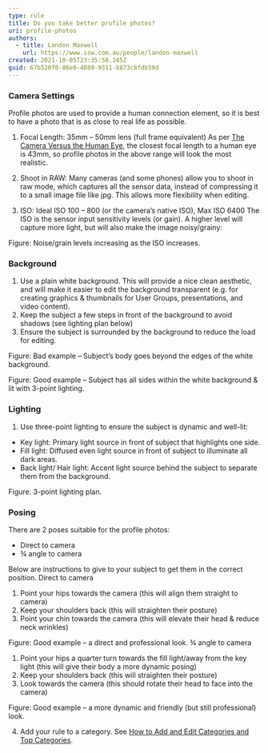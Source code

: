 ```yaml
---
type: rule
title: Do you take better profile photos?
uri: profile-photos
authors:
  - title: Landon Maxwell
    url: https://www.ssw.com.au/people/landon-maxwell
created: 2021-10-05T23:35:58.245Z
guid: 67b520f0-86e0-4889-9311-8873c8fdb59d
---
```


            
### Camera Settings
Profile photos are used to provide a human connection element, so it is best to have a photo that is as close to real life as possible.

1.	Focal Length: 35mm – 50mm lens (full frame equivalent)
As per [The Camera Versus the Human Eye](https://petapixel.com/2012/11/17/the-camera-versus-the-human-eye/), the closest focal length to a human eye is 43mm, so profile photos in the above range will look the most realistic.

2.	Shoot in RAW: Many cameras (and some phones) allow you to shoot in raw mode, which captures all the sensor data, instead of compressing it to a small image file like jpg. This allows more flexibility when editing.

3.	ISO: Ideal ISO 100 – 800 (or the camera’s native ISO), Max ISO 6400
The ISO is the sensor input sensitivity levels (or gain). A higher level will capture more light, but will also make the image noisy/grainy:

Figure: Noise/grain levels increasing as the ISO increases.


### Background
1.	Use a plain white background. 
This will provide a nice clean aesthetic, and will make it easier to edit the background transparent (e.g. for creating graphics & thumbnails for User Groups, presentations, and video content).
2.	Keep the subject a few steps in front of the background to avoid shadows (see lighting plan below)
3.	Ensure the subject is surrounded by the background to reduce the load for editing.
 
Figure: Bad example – Subject’s body goes beyond the edges of the white background.


 
Figure: Good example – Subject has all sides within the white background & lit with 3-point lighting.



### Lighting
1.	Use three-point lighting to ensure the subject is dynamic and well-lit:
-	Key light: Primary light source in front of subject that highlights one side.
-	Fill light: Diffused even light source in front of subject to illuminate all dark areas.
-	Back light/ Hair light: Accent light source behind the subject to separate them from the background.
 
Figure: 3-point lighting plan.


### Posing
There are 2 poses suitable for the profile photos:
-	Direct to camera
-	¾ angle to camera

Below are instructions to give to your subject to get them in the correct position.
Direct to camera
1.	Point your hips towards the camera (this will align them straight to camera)
2.	Keep your shoulders back (this will straighten their posture)
3.	Point your chin towards the camera (this will elevate their head & reduce neck wrinkles)
 
Figure: Good example – a direct and professional look.
¾ angle to camera
1.	Point your hips a quarter turn towards the fill light/away from the key light (this will give their body a more dynamic posing)
2.	Keep your shoulders back (this will straighten their posture)
3.	Look towards the camera (this should rotate their head to face into the camera)
 
Figure: Good example – a more dynamic and friendly (but still professional) look.

4. Add your rule to a category. See [How to Add and Edit Categories and Top Categories](https://github.com/SSWConsulting/SSW.Rules.Content/wiki/How-to-Add-and-Edit-Categories-and-Top-Categories).